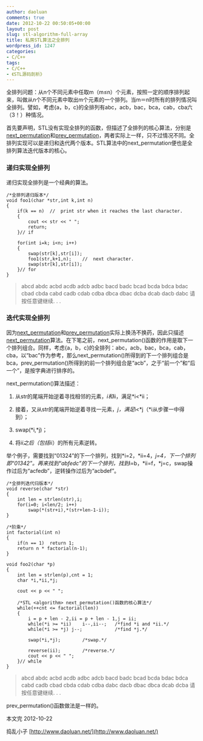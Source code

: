 ```yaml
---
author: daoluan
comments: true
date: 2012-10-22 00:50:05+00:00
layout: post
slug: stl-algorithm-full-array
title: 私房STL算法之全排列
wordpress_id: 1247
categories:
- C/C++
tags:
- C/C++
- 《STL源码剖析》
---
```


全排列问题：从n个不同元素中任取m（m≤n）个元素，按照一定的顺序排列起来，叫做从n个不同元素中取出m个元素的一个排列。当m＝n时所有的排列情况叫全排列。譬如，考虑{a，b，c}的全排列有abc，acb，bac，bca，cab，cba六（3！）种情况。

首先要声明，STL没有实现全排列的函数，但描述了全排列的核心算法，分别是[next_permutation](http://www.cplusplus.com/reference/algorithm/next_permutation/)和[prev_permutation](http://www.cplusplus.com/reference/algorithm/prev_permutation/)，两者实际上一样，只不过情况不同。全排列实现可以是递归和迭代两个版本。STL算法中的next_permutation便也是全排列算法迭代版本的核心。

<!-- more -->


### 递归实现全排列


递归实现全排列是一个经典的算法。

    
    /*全排列递归版本*/
    void foo1(char *str,int k,int n)
    {
    	if(k == n)	//	print str when it reaches the last character.
    	{
    		cout << str << " ";
    		return;
    	}//	if
    
    	for(int i=k; i<n; i++)
    	{
    		swap(str[k],str[i]);
    		foo1(str,k+1,n);	//	next character.
    		swap(str[k],str[i]);
    	}//	for
    }




> abcd abdc acbd acdb adcb adbc bacd badc bcad bcda bdca bdac cbad cbda cabd cadb
cdab cdba dbca dbac dcba dcab dacb dabc 请按任意键继续. . .




### 迭代实现全排列


因为[next_permutation](http://www.cplusplus.com/reference/algorithm/next_permutation/)和[prev_permutation](http://www.cplusplus.com/reference/algorithm/prev_permutation/)实际上换汤不换药，因此只描述[next_permutation](http://www.cplusplus.com/reference/algorithm/next_permutation/)算法。在下笔之前，next_permutation()函数的作用是取下一个排列组合。同样，考虑{a，b，c}的全排列：abc，acb，bac，bca，cab，cba，以“bac”作为参考，那么next_permutation()所得到的下一个排列组合是bca，prev_permutation()所得到的前一个排列组合是“acb”，之于“前一个”和“后一个”，是按字典进行排序的。

next_permutation()算法描述：



	
  1. 从str的尾端开始逆着寻找相邻的元素，*i和*ii，满足*i<*ii；

	
  2. 接着，又从str的尾端开始逆着寻找一元素，*j，满足*i<*j（*i从步骤一中得到）；

	
  3. swap(*i,*j)；

	
  4. 将*ii之后（包括*ii）的所有元素逆转。


举个例子，需要找到“01324”的下一个排列，找到*i=2，*ii=4，*j=4，下一个排列即“01342”。再来找到“abfedc”的下一个排列，找到*i=b，*ii=f，*j=c，swap操作过后为“acfedb”，逆转操作过后为“acbdef”。

    
    /*全排列迭代归版本*/
    void reverse(char *str)
    {
    	int len = strlen(str),i;
    	for(i=0; i<len/2; i++)
    		swap(*(str+i),*(str+len-1-i));
    }
    
    /*阶乘*/
    int factorial(int n)
    {
    	if(n == 1)	return 1;
    	return n * factorial(n-1);
    }
    
    void foo2(char *p)
    {
    	int len = strlen(p),cnt = 1;
    	char *i,*ii,*j;
    
    	cout << p << " ";
    
    	/*STL <algorithm> next_permutation()函数的核心算法*/
    	while(++cnt <= factorial(len))
    	{
    		i = p + len - 2,ii = p + len - 1,j = ii;
    		while(*i >= *ii)	i--,ii--;	/*find *i and *ii.*/
    		while(*i >= *j)	j--;			/*find *j.*/
    
    		swap(*i,*j);		/*swap.*/
    
    		reverse(ii);		/*reverse.*/
    		cout << p << " ";
    	}//	while
    }




> abcd abdc acbd acdb adbc adcb bacd badc bcad bcda bdac bdca cabd cadb cbad cbda
cdab cdba dabc dacb dbac dbca dcab dcba 请按任意键继续. . .


prev_permutation()函数做法是一样的。

本文完 2012-10-22

捣乱小子 [http://www.daoluan.net/](http://www.daoluan.net/)
